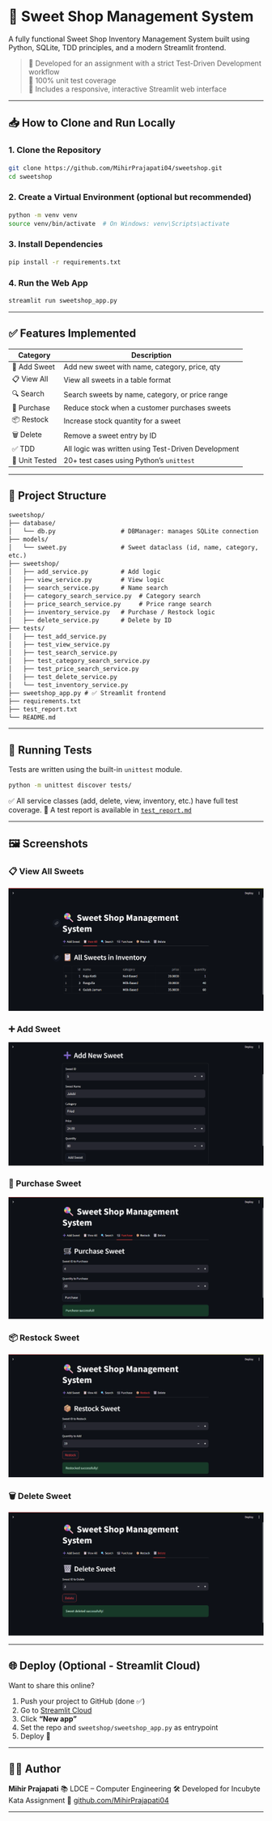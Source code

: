 


# 🍬 Sweet Shop Management System

A fully functional Sweet Shop Inventory Management System built using Python, SQLite, TDD principles, and a modern Streamlit frontend.

> 🚀 Developed for an assignment with a strict Test-Driven Development workflow  
> 🧪 100% unit test coverage  
> 🎨 Includes a responsive, interactive Streamlit web interface

---

## 📥 How to Clone and Run Locally

### 1. Clone the Repository

```bash
git clone https://github.com/MihirPrajapati04/sweetshop.git
cd sweetshop
````

### 2. Create a Virtual Environment (optional but recommended)

```bash
python -m venv venv
source venv/bin/activate  # On Windows: venv\Scripts\activate
```

### 3. Install Dependencies

```bash
pip install -r requirements.txt
```

### 4. Run the Web App

```bash
streamlit run sweetshop_app.py
```

---

## ✅ Features Implemented

| Category       | Description                                         |
| -------------- | --------------------------------------------------- |
| 🧾 Add Sweet   | Add new sweet with name, category, price, qty       |
| 📋 View All    | View all sweets in a table format                   |
| 🔍 Search      | Search sweets by name, category, or price range     |
| 🛒 Purchase    | Reduce stock when a customer purchases sweets       |
| 📦 Restock     | Increase stock quantity for a sweet                 |
| 🗑️ Delete     | Remove a sweet entry by ID                          |
| ✅ TDD          | All logic was written using Test-Driven Development |
| 🧪 Unit Tested | 20+ test cases using Python’s `unittest`            |

---

## 📂 Project Structure

```
sweetshop/
├── database/
│   └── db.py                  # DBManager: manages SQLite connection
├── models/
│   └── sweet.py               # Sweet dataclass (id, name, category, etc.)
├── sweetshop/
│   ├── add_service.py         # Add logic
│   ├── view_service.py        # View logic
│   ├── search_service.py      # Name search
│   ├── category_search_service.py  # Category search
│   ├── price_search_service.py     # Price range search
│   ├── inventory_service.py   # Purchase / Restock logic
│   ├── delete_service.py      # Delete by ID
├── tests/
│   ├── test_add_service.py
│   ├── test_view_service.py
│   ├── test_search_service.py
│   ├── test_category_search_service.py
│   ├── test_price_search_service.py
│   ├── test_delete_service.py
│   └── test_inventory_service.py
├── sweetshop_app.py # ✅ Streamlit frontend
├── requirements.txt
├── test_report.txt
└── README.md
```

---

## 🧪 Running Tests

Tests are written using the built-in `unittest` module.

```bash
python -m unittest discover tests/
```

✅ All service classes (add, delete, view, inventory, etc.) have full test coverage.
📄 A test report is available in [`test_report.md`](./test_report.md)

---

## 🖼️ Screenshots

### 📋 View All Sweets

![View All Sweets](screenshots/view_all.png)

### ➕ Add Sweet

![Add Sweet](screenshots/add_sweet.png)

### 🛒 Purchase Sweet

![Puchase](screenshots/purchase.png)

### 📦 Restock Sweet

![Restock](screenshots/restock.png)

### 🗑️ Delete Sweet

![Delete](screenshots/delete.png)


---

## 🌐 Deploy (Optional - Streamlit Cloud)

Want to share this online?

1. Push your project to GitHub (done ✅)
2. Go to [Streamlit Cloud](https://streamlit.io/cloud)
3. Click **“New app”**
4. Set the repo and `sweetshop/sweetshop_app.py` as entrypoint
5. Deploy 🚀

---

## 👨‍💻 Author

**Mihir Prajapati**
📚 LDCE – Computer Engineering
🛠️ Developed for Incubyte Kata Assignment
🔗 [github.com/MihirPrajapati04](https://github.com/MihirPrajapati04)

---

